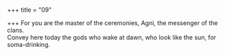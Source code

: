 +++
title = "09"

+++
For you are the master of the ceremonies, Agni, the messenger of  the clans.  
Convey here today the gods who wake at dawn, who look like the sun,  for soma-drinking.  